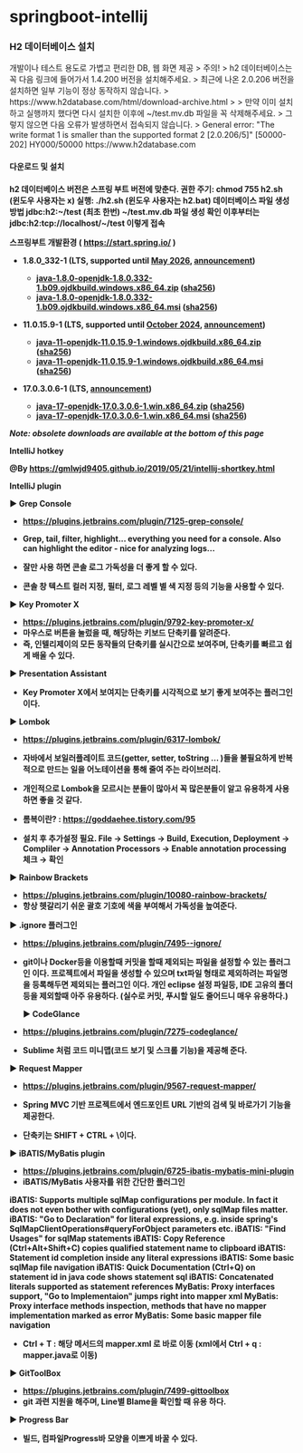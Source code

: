 # springboot-intellij

<h3>H2 데이터베이스 설치</h3>    
개발이나 테스트 용도로 가볍고 편리한 DB, 웹 화면 제공      
> 주의!    
> h2 데이터베이스는 꼭 다음 링크에 들어가서 1.4.200 버전을 설치해주세요.    
> 최근에 나온 2.0.206 버전을 설치하면 일부 기능이 정상 동작하지 않습니다.    
> https://www.h2database.com/html/download-archive.html    
>    
> 만약 이미 설치하고 실행까지 했다면 다시 설치한 이후에 ~/test.mv.db 파일을 꼭 삭제해주세요.    
> 그렇지 않으면 다음 오류가 발생하면서 접속되지 않습니다.    
> General error: "The write format 1 is smaller than the supported format 2    
[2.0.206/5]" [50000-202] HY000/50000    
https://www.h2database.com    
<h4>다운로드 및 설치<h4>    
h2 데이터베이스 버전은 스프링 부트 버전에 맞춘다.      
권한 주기: chmod 755 h2.sh (윈도우 사용자는 x)      
실행: ./h2.sh (윈도우 사용자는 h2.bat)      
데이터베이스 파일 생성 방법      
jdbc:h2:~/test (최초 한번)      
~/test.mv.db 파일 생성 확인      
이후부터는 jdbc:h2:tcp://localhost/~/test 이렇게 접속      

                    





스프링부트 개발환경 ( https://start.spring.io/ )


 - **1.8.0_332-1** (LTS, supported until [May 2026](https://access.redhat.com/articles/1299013#OpenJDK_Lifecycle_Dates_and_Windows_versions), [announcement](https://groups.google.com/g/ojdkbuild/c/WrJpQ6pactI/m/cQKjJ67RAQAJ))
   - [java-1.8.0-openjdk-1.8.0.332-1.b09.ojdkbuild.windows.x86_64.zip](https://github.com/ojdkbuild/ojdkbuild/releases/download/java-1.8.0-openjdk-1.8.0.332-1.b09/java-1.8.0-openjdk-1.8.0.332-1.b09.ojdkbuild.windows.x86_64.zip) ([sha256](https://github.com/ojdkbuild/ojdkbuild/blob/master/resources/checksums/java-1.8.0-openjdk-1.8.0.332-1.b09.ojdkbuild.windows.x86_64.zip.sha256))
   - [java-1.8.0-openjdk-1.8.0.332-1.b09.ojdkbuild.windows.x86_64.msi](https://github.com/ojdkbuild/ojdkbuild/releases/download/java-1.8.0-openjdk-1.8.0.332-1.b09/java-1.8.0-openjdk-1.8.0.332-1.b09.ojdkbuild.windows.x86_64.msi) ([sha256](https://github.com/ojdkbuild/ojdkbuild/blob/master/resources/checksums/java-1.8.0-openjdk-1.8.0.332-1.b09.ojdkbuild.windows.x86_64.msi.sha256))
   
 - **11.0.15.9-1** (LTS, supported until [October 2024](https://access.redhat.com/articles/1299013#OpenJDK_Lifecycle_Dates_and_Windows_versions), [announcement](https://groups.google.com/g/ojdkbuild/c/auVRKFxaCqM/m/GRDiUmXRAQAJ))
   - [java-11-openjdk-11.0.15.9-1.windows.ojdkbuild.x86_64.zip](https://github.com/ojdkbuild/ojdkbuild/releases/download/java-11-openjdk-11.0.15.9-1/java-11-openjdk-11.0.15.9-1.windows.ojdkbuild.x86_64.zip) ([sha256](https://github.com/ojdkbuild/ojdkbuild/blob/master/resources/checksums/java-11-openjdk-11.0.15.9-1.windows.ojdkbuild.x86_64.zip.sha256))
   - [java-11-openjdk-11.0.15.9-1.windows.ojdkbuild.x86_64.msi](https://github.com/ojdkbuild/ojdkbuild/releases/download/java-11-openjdk-11.0.15.9-1/java-11-openjdk-11.0.15.9-1.windows.ojdkbuild.x86_64.msi) ([sha256](https://github.com/ojdkbuild/ojdkbuild/blob/master/resources/checksums/java-11-openjdk-11.0.15.9-1.windows.ojdkbuild.x86_64.msi.sha256))
 
 - **17.0.3.0.6-1** (LTS, [announcement](https://groups.google.com/g/ojdkbuild/c/CDmf-Zouyhk/m/ATtN3FDRAQAJ))
   - [java-17-openjdk-17.0.3.0.6-1.win.x86_64.zip](https://github.com/ojdkbuild/ojdkbuild/releases/download/java-17-openjdk-17.0.3.0.6-1/java-17-openjdk-17.0.3.0.6-1.win.x86_64.zip) ([sha256](https://github.com/ojdkbuild/ojdkbuild/blob/master/resources/checksums/java-17-openjdk-17.0.3.0.6-1.win.x86_64.zip.sha256))
   - [java-17-openjdk-17.0.3.0.6-1.win.x86_64.msi](https://github.com/ojdkbuild/ojdkbuild/releases/download/java-17-openjdk-17.0.3.0.6-1/java-17-openjdk-17.0.3.0.6-1.win.x86_64.msi) ([sha256](https://github.com/ojdkbuild/ojdkbuild/blob/master/resources/checksums/java-17-openjdk-17.0.3.0.6-1.win.x86_64.msi.sha256))

_Note: obsolete downloads are available at the bottom of this page_

IntelliJ hotkey

@By https://gmlwjd9405.github.io/2019/05/21/intellij-shortkey.html

IntelliJ plugin

▶ Grep Console
 - https://plugins.jetbrains.com/plugin/7125-grep-console/
 - Grep, tail, filter, highlight... everything you need for a console. Also can highlight the editor - nice for analyzing logs...

 - 잘만 사용 하면 콘솔 로그 가독성을 더 좋게 할 수 있다.
 - 콘솔 창 텍스트 컬러 지정, 필터, 로그 레벨 별 색 지정 등의 기능을 사용할 수 있다.

▶ Key Promoter X
 - https://plugins.jetbrains.com/plugin/9792-key-promoter-x/
 - 마우스로 버튼을 눌렀을 때, 해당하는 키보드 단축키를 알려준다.
 - 즉, 인텔리제이의 모든 동작들의 단축키를 실시간으로 보여주며, 단축키를 빠르고 쉽게 배울 수 있다.

▶ Presentation Assistant
 - Key Promoter X에서 보여지는 단축키를 시각적으로 보기 좋게 보여주는 플러그인 이다.

▶ Lombok
 - https://plugins.jetbrains.com/plugin/6317-lombok/
 - 자바에서 보일러플레이트 코드(getter, setter, toString … )들을 불필요하게 반복적으로 만드는 일을 어노테이션을 통해 줄여 주는 라이브러리.
 - 개인적으로 Lombok을 모르시는 분들이 많아서 꼭 많은분들이 알고 유용하게 사용하면 좋을 것 같다.
 - 롬복이란? : https://goddaehee.tistory.com/95

 - 설치 후 추가설정 필요. 
   File → Settings → Build, Execution, Deployment → Compliler →     Annotation Processors → Enable annotation processing 체크 → 확인

▶ Rainbow Brackets
 - https://plugins.jetbrains.com/plugin/10080-rainbow-brackets/
 - 항상 헷갈리기 쉬운 괄호 기호에 색을 부여해서 가독성을 높여준다.

▶ .ignore 플러그인
 - https://plugins.jetbrains.com/plugin/7495--ignore/
 - git이나 Docker등을 이용할때 커밋을 할때 제외되는 파일을 설정할 수 있는 플러그인 이다.
   프로젝트에서 파일을 생성할 수 있으며 txt파일 형태로 제외하려는 파일명을 등록해두면 제외되는 플러그인 이다.
   개인 eclipse 설정 파일등, IDE 고유의 폴더등을 제외할때 아주 유용하다.
   (실수로 커밋, 푸시할 일도 줄어드니 매우 유용하다.)
   
   ▶ CodeGlance
 - https://plugins.jetbrains.com/plugin/7275-codeglance/
 - Sublime 처럼 코드 미니맵(코드 보기 및 스크롤 기능)을 제공해 준다.

▶ Request Mapper
 - https://plugins.jetbrains.com/plugin/9567-request-mapper/
 - Spring MVC 기반 프로젝트에서 엔드포인트 URL 기반의 검색 및 바로가기 기능을 제공한다.

 - 단축키는 SHIFT + CTRL + \이다.

▶ iBATIS/MyBatis plugin
 - https://plugins.jetbrains.com/plugin/6725-ibatis-mybatis-mini-plugin
 - iBATIS/MyBatis 사용자를 위한 간단한 플러그인

iBATIS: Supports multiple sqlMap configurations per module. In fact it does not even bother with configurations (yet), only sqlMap files matter.
iBATIS: "Go to Declaration" for literal expressions, e.g. inside spring's SqlMapClientOperations#queryForObject parameters etc.
iBATIS: "Find Usages" for sqlMap statements
iBATIS: Copy Reference (Ctrl+Alt+Shift+C) copies qualified statement name to clipboard
iBATIS: Statement id completion inside any literal expressions
iBATIS: Some basic sqlMap file navigation
iBATIS: Quick Documentation (Ctrl+Q) on statement id in java code shows statement sql
iBATIS: Concatenated literals supported as statement references
MyBatis: Proxy interfaces support, "Go to Implementaion" jumps right into mapper xml
MyBatis: Proxy interface methods inspection, methods that have no mapper implementation marked as error
MyBatis: Some basic mapper file navigation
 - Ctrl + T : 해당 메서드의 mapper.xml 로 바로 이동 (xml에서 Ctrl + q : mapper.java로 이동)

▶ GitToolBox
 - https://plugins.jetbrains.com/plugin/7499-gittoolbox
 - git 과련 지원을 해주며, Line별 Blame을 확인할 때 유용 하다.

▶ Progress Bar
 - 빌드, 컴파일Progress바 모양을 이쁘게 바꿀 수 있다.
